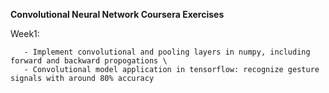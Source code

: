 **Convolutional Neural Network Coursera Exercises**

Week1: 

       - Implement convolutional and pooling layers in numpy, including forward and backward propogations \
       - Convolutional model application in tensorflow: recognize gesture signals with around 80% accuracy

